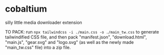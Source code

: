 # cobaltium

silly little media downloader extension

TO PACK: run `npx tailwindcss -i ./main.css -o ./main_tw.css` to generate tailwindified CSS file, and then pack "manifest.json", "download.html", "main.js", "gear.svg" and "logo.svg" (as well as the newly made "main_tw.css" file) into a zip file.